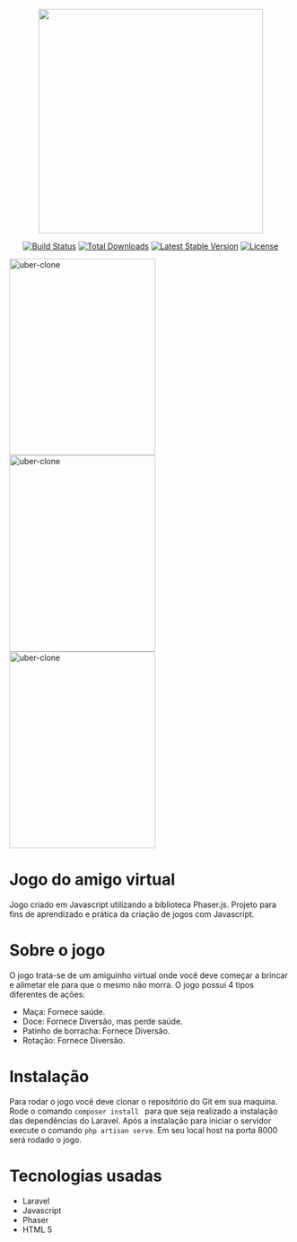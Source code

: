 <p align="center"><img src="https://res.cloudinary.com/dtfbvvkyp/image/upload/v1566331377/laravel-logolockup-cmyk-red.svg" width="400"></p>

<p align="center">
<a href="https://travis-ci.org/laravel/framework"><img src="https://travis-ci.org/laravel/framework.svg" alt="Build Status"></a>
<a href="https://packagist.org/packages/laravel/framework"><img src="https://poser.pugx.org/laravel/framework/d/total.svg" alt="Total Downloads"></a>
<a href="https://packagist.org/packages/laravel/framework"><img src="https://poser.pugx.org/laravel/framework/v/stable.svg" alt="Latest Stable Version"></a>
<a href="https://packagist.org/packages/laravel/framework"><img src="https://poser.pugx.org/laravel/framework/license.svg" alt="License"></a>
</p>


<div>
<img class="wp-image-thumb img-responsive minha-classe" src="https://i.ibb.co/dDB1zs1/pou2.png" width="260" height="350" alt="uber-clone" />
  <img class="wp-image-thumb img-responsive minha-classe" src="https://i.ibb.co/Sd2KnMm/pou3.png" width="260" height="350" alt="uber-clone" />
      <img class="wp-image-thumb img-responsive minha-classe" src="https://i.ibb.co/pQFXDY8/download-2.png" width="260" height="350" alt="uber-clone" />
</div>


# Jogo do amigo virtual

Jogo criado em Javascript utilizando a biblioteca Phaser.js.  Projeto para fins de aprendizado e prática da criação de jogos com Javascript. 

# Sobre o jogo

O jogo trata-se de um amiguinho virtual onde você deve começar a brincar e alimetar ele para que o mesmo não morra.
O jogo possui 4 tipos diferentes de ações:
 - Maça: Fornece saúde.
 - Doce: Fornece Diversão, mas perde saúde.
 - Patinho de borracha: Fornece Diversão.
 - Rotação: Fornece Diversão.


# Instalação

Para rodar o jogo você deve clonar o repositório do Git em sua maquina. Rode o comando ```composer install ```  para que seja realizado a instalação das dependências do Laravel. 
Após a instalação para iniciar o servidor execute o comando ``` php artisan serve ```. 
Em seu local host na porta 8000 será rodado o jogo.

# Tecnologias usadas

- Laravel 
- Javascript
- Phaser
- HTML 5
